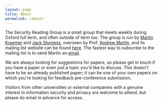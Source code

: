 ```yaml
---
layout: page
title: About
permalink: /about/
---
```


The Security Reading Group is a small group that meets weekly during Oxford full term, and often outside of term too. The group is run by [Martin Kraemer](https://www.cs.ox.ac.uk/people/martin.kraemer/) and [Jack Sturgess](https://www.cs.ox.ac.uk/people/jack.sturgess/), overseen by Prof. [Andrew Martin](https://www.cs.ox.ac.uk/people/andrew.martin/), and its mailing list website can be found [here](https://mailman.cs.ox.ac.uk/mailman/listinfo/se-read). The fastest way to subscribe to the mailing list is to send Martin an [email](mailto:martin.kraemer@cs.ox.ac.uk).

We are always looking for suggestions for papers, so please get in touch if you have a paper or even just a topic you'd like to discuss. This doesn't have to be an already published paper; it can be one of your own papers on which you're looking for feedback pre-conference submission.

Visitors from other universities or external companies with a genuine interest in information security and privacy are welcome to attend, but please do email in advance for access.
